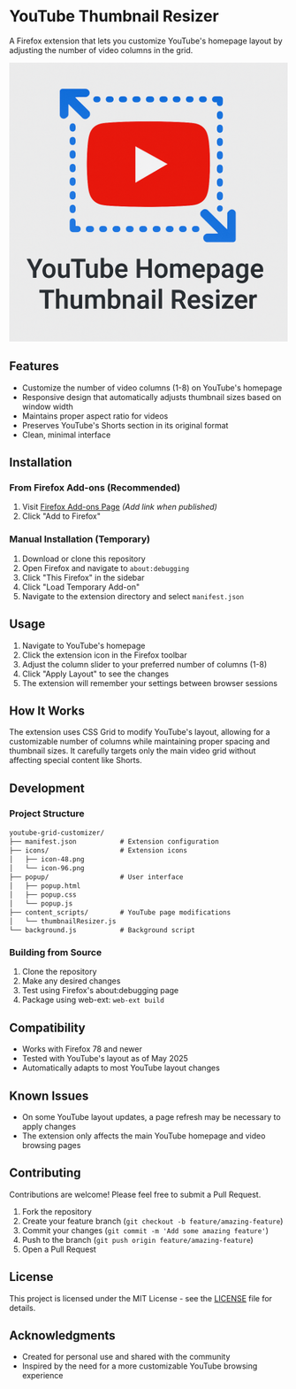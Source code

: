 # YouTube Thumbnail Resizer

A Firefox extension that lets you customize YouTube's homepage layout by adjusting the number of video columns in the grid.

![YouTube Grid Customizer Screenshot](icons/icon-48.png)

## Features

- Customize the number of video columns (1-8) on YouTube's homepage
- Responsive design that automatically adjusts thumbnail sizes based on window width
- Maintains proper aspect ratio for videos
- Preserves YouTube's Shorts section in its original format
- Clean, minimal interface

## Installation

### From Firefox Add-ons (Recommended)
1. Visit [Firefox Add-ons Page](#) *(Add link when published)*
2. Click "Add to Firefox"

### Manual Installation (Temporary)
1. Download or clone this repository
2. Open Firefox and navigate to `about:debugging`
3. Click "This Firefox" in the sidebar
4. Click "Load Temporary Add-on"
5. Navigate to the extension directory and select `manifest.json`

## Usage

1. Navigate to YouTube's homepage
2. Click the extension icon in the Firefox toolbar
3. Adjust the column slider to your preferred number of columns (1-8)
4. Click "Apply Layout" to see the changes
5. The extension will remember your settings between browser sessions

## How It Works

The extension uses CSS Grid to modify YouTube's layout, allowing for a customizable number of columns while maintaining proper spacing and thumbnail sizes. It carefully targets only the main video grid without affecting special content like Shorts.

## Development

### Project Structure
```
youtube-grid-customizer/
├── manifest.json           # Extension configuration
├── icons/                  # Extension icons
│   ├── icon-48.png
│   └── icon-96.png
├── popup/                  # User interface
│   ├── popup.html
│   ├── popup.css
│   └── popup.js
├── content_scripts/        # YouTube page modifications
│   └── thumbnailResizer.js
└── background.js           # Background script
```

### Building from Source
1. Clone the repository
2. Make any desired changes
3. Test using Firefox's about:debugging page
4. Package using web-ext: `web-ext build`

## Compatibility

- Works with Firefox 78 and newer
- Tested with YouTube's layout as of May 2025
- Automatically adapts to most YouTube layout changes

## Known Issues

- On some YouTube layout updates, a page refresh may be necessary to apply changes
- The extension only affects the main YouTube homepage and video browsing pages

## Contributing

Contributions are welcome! Please feel free to submit a Pull Request.

1. Fork the repository
2. Create your feature branch (`git checkout -b feature/amazing-feature`)
3. Commit your changes (`git commit -m 'Add some amazing feature'`)
4. Push to the branch (`git push origin feature/amazing-feature`)
5. Open a Pull Request

## License

This project is licensed under the MIT License - see the [LICENSE](LICENSE) file for details.

## Acknowledgments

- Created for personal use and shared with the community
- Inspired by the need for a more customizable YouTube browsing experience
